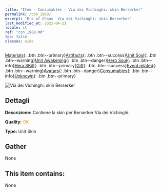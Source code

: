 ```yaml
---
title: "Item - Consumables - Via dei Vichinghi: skin Berserker"
permalink: /con_1988/
excerpt: "Era of Chaos  Via dei Vichinghi: skin Berserker"
last_modified_at: 2021-04-23
locale: it
ref: "con_1988.md"
toc: false
classes: wide
---
```

 [Materials](/ItemsIT/){: .btn .btn--primary}[Artifacts](/ItemsIT/Artifacts/){: .btn .btn--success}[Unit Soul](/ItemsIT/UnitSoul/){: .btn .btn--warning}[Unit Awakening](/ItemsIT/UnitAwakening/){: .btn .btn--danger}[Hero Soul](/ItemsIT/HeroSoul/){: .btn .btn--info}[Hero SKill](/ItemsIT/HeroSkill/){: .btn .btn--primary}[Gift](/ItemsIT/Gift/){: .btn .btn--success}[Event related](/ItemsIT/Events/){: .btn .btn--warning}[Avatars](/ItemsIT/Avatars/){: .btn .btn--danger}[Consumables](/ItemsIT/Consumables/){: .btn .btn--info}[Unknown](/ItemsIT/Unknown/){: .btn .btn--primary}

 ![Via dei Vichinghi: skin Berserker](/images/u/ti_kuangzhanshipifu.jpg)

## Dettagli
 **Descrizione:** Contiene la skin per Berserker Via dei Vichinghi.

 **Quality:** <span style="color: #FF8C00">OK</span>

 **Type:** Unit Skin

## Gather

  None

## This item contains:

  None

